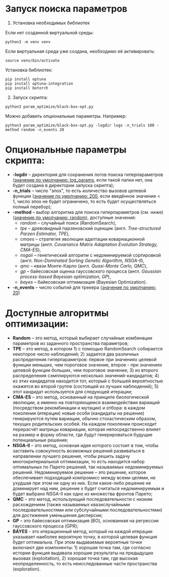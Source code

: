 # Запуск поиска параметров

1) Установка необходимых библиотек

Если нет созданной виртуальной среды:
```shell
python3 -m venv venv
```

Если виртуальная среда уже создана, необходимо её активировать:
```shell
source venv/bin/activate
```

Установка библиотек:
```shell
pip install optuna
pip install optuna-integration
pip install botorch
```
2) Запуск скрипта:

```shell
python3 param_optimize/black-box-opt.py
```
Можно добавить опциональные параметры. Например:

```shell
python3 param_optimize/black-box-opt.py -logdir logs -n_trials 100 -method random -n_events 20
```

# Опциональные параметры скрипта:
* **-logdir** – директория для сохранения логов поиска гиперпараметров (<u>значение по умолчанию: log_params</u>, если такой папки нет, она будет создана в директории запуска скрипта);
* **-n_trials** – число "эпох", то есть количество вызовов целевой функции (<u>значение по умолчанию: 200</u>, если введённое значение < 1, число эпох не будет ограничено, то есть будет осуществляться полный перебор);
* **-method** – выбор алгоритма для поиска гиперпараметров (см. ниже) (<u>значение по умолчанию: random</u>), доступные значения:
    + _random_ – случайный поиск (RandomSearch),
    + _tpe_ – древовидный парзеновский оценщик (англ. _Tree-structured Parzen Estimator, TPE_),
    + _cmaes_ – стратегия эволюции адаптации ковариационной матрицы (англ. _Covariance Matrix Adaptation Evolution Strategy, CMA-ES_),
    + _nsgaii_ – генетический алгоритм с недоминируемой сортировкой (англ. _Non-Dominated Sorting Genetic Algorithm, NSGA-II_), 
    + _qmc_ – квази Монте-Карло (англ. _Quasi-Monte Carlo, QMC_), 
    + _gp_ – байесовская оценка гауссовского процесса (англ. _Gaussian process-based Bayesian optimization, GP_),
    + _bayes_ – байесовская оптимизация (Bayesian Optimization).
* **-n_events** – число событий для трекера (<u>значение по умолчанию: 20</u>)

# Доступные алгоритмы оптимизации:

* **Random** – это метод, который выбирает случайные комбинации параметров из заданного пространства параметров;
* **TPE** – это метод, в котором 1) с помощью RandomSearch собирается некоторое число наблюдений; 2) задается два различных распределения гиперпараметров: первое при значениях целевой функции меньших, чем пороговое значение, второе - при значениях целевой функции больших, чем пороговое значение; 3) из второго распределения сэмплируются несколько значений-кандидатов; 4) из этих кандидатов находится тот, который с большей вероятностью окажется во второй группе (состоящей из лучших наблюдений); 5) этот кандидат используется для следующей итерации;
* **CMA-ES** – это метод, основанный на принципе биологической эволюции, а именно на повторяющемся взаимодействии вариаций (посредством рекомбинации и мутации) и отбора: в каждом поколении (итерации) новые особи (кандидаты на решение) генерируются путем вариации, обычно стохастическим образом, текущих родительских особей. На каждом поколении происходит перерасчёт матрицы ковариации, которая непосредственно влияет на размер и форму области, где будут генерироваться будущие потенциальные решения;
* **NSGA-II** – это метод, основная идея которого состоит в том, чтобы заставить совокупность возможных решений развиваться в направлении лучшего решения, чтобы решить задачу многокритериальной оптимизации, то есть находится набор оптимальных по Парето решений, так называемых недоминируемых решений. Недоминируемое решение – это решение, которое обеспечивает подходящий компромисс между всеми целями, не ухудшая при этом ни одну из них. Если какое-либо решение не доминирует над ним, решение x будет считаться недоминируемым и будет выбрано NSGA-II как одно из множества фронтов Парето;
* **QMC** – это метод, использующий последовательности с низким расхождением (также называемых квазислучайными последовательностями или субслучайными последовательностями) для достижения уменьшения дисперсии;
* **GP** – это байесовская оптимизация (BO), основанная на регрессии гауссовского процесса (GPR);
* **BAYES** - это итерационный метод, который на каждой итерации указывает наиболее вероятную точку, в которой целевая функция будет оптимальна. При этом выдаваемые вероятные точки включают две компоненты: 1) хорошая точка там, где согласно истории функция выдавала хорошие результаты на предыдущих вызовах (exploitation), 2) хорошая точка там, где высокая неопределенность, то есть неисследованные части пространства (exploration).

